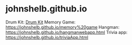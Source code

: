 # johnshelb.github.io

Drum Kit:  <a href="https://johnshelb.github.io/drumkit">Drum Kit</a>
Memory Game: https://johnshelb.github.io/memory%20game
Hangman:  https://johnshelb.github.io/hangmanwebapp.html
Trivia app:   https://johnshelb.github.io/triviaApp.html
